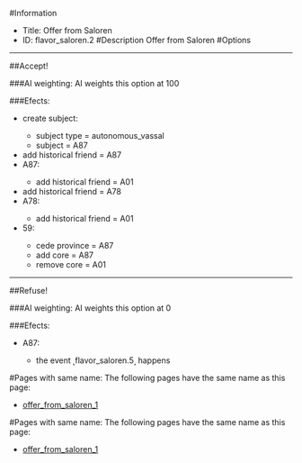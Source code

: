 #Information
 - Title: Offer from Saloren
 - ID: flavor_saloren.2
#Description
Offer from Saloren
#Options

___
##Accept!

###AI weighting:
AI weights this option at 100


###Efects:<ul><li>create subject:</li><ul><li>subject type = autonomous_vassal</li><li>subject = A87</li></ul><li>add historical friend = A87</li><li>A87:</li><ul><li>add historical friend = A01</li></ul><li>add historical friend = A78</li><li>A78:</li><ul><li>add historical friend = A01</li></ul><li>59:</li><ul><li>cede province = A87</li><li>add core = A87</li><li>remove core = A01</li></ul></ul>

___
##Refuse!

###AI weighting:
AI weights this option at 0


###Efects:<ul><li>A87:</li><ul><li>the event ˻flavor_saloren.5˼ happens</li></ul></ul>


#Pages with same name:
The following pages have the same name as this page:
 - [offer_from_saloren_1](offer_from_saloren_1.md)


#Pages with same name:
The following pages have the same name as this page:
 - [offer_from_saloren_1](offer_from_saloren_1.md)
